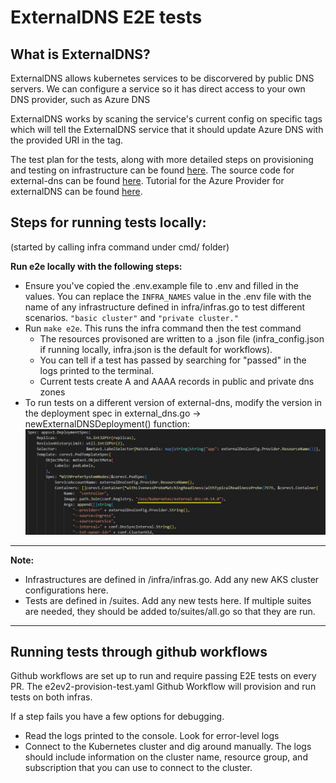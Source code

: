 # ExternalDNS E2E tests

## What is ExternalDNS?
ExternalDNS allows kubernetes services to be discorvered by public DNS servers. We can configure a service so it has direct access to your own DNS provider, such as Azure DNS 

ExternalDNS works by scaning the service's current config on specific tags which will tell the ExternalDNS service that it should update Azure DNS with the provided URI in the tag.

The test plan for the tests, along with more detailed steps on provisioning and testing on infrastructure can be found [here](https://msazure.visualstudio.com/CloudNativeCompute/_wiki/wikis/personalplayground?wikiVersion=GBmain&pagePath=/Manasa%20Chinta/External%252Ddns%20e2e%20testing&pageId=598453&_a=edit).
The source code for external-dns can be found [here](https://github.com/kubernetes-sigs/external-dns).
Tutorial for the Azure Provider for externalDNS can be found [here](https://github.com/kubernetes-sigs/external-dns/blob/master/docs/tutorials/azure.md).
## Steps for running tests locally:
(started by calling infra command under cmd/ folder)

<b>Run e2e locally with the following steps: </b>
- Ensure you've copied the .env.example file to .env and filled in the values. You can replace the `INFRA_NAMES` value in the .env file with the name of any infrastructure defined in infra/infras.go to test different scenarios. `"basic cluster"` and `"private cluster."` 
- Run `make e2e`. This runs the infra command then the test command
   - The resources provisoned are written to a .json file (infra_config.json if running locally, infra.json is the default for workflows).
   - You can tell if a test has passed by searching for "passed" in the logs printed to the terminal.
   - Current tests create A and AAAA records in public and private dns zones
- To run tests on a different version of external-dns, modify the version in the deployment spec in external_dns.go -> newExternalDNSDeployment() function:
    ![alt text](/images/extdns-version.jpg "external dns version modification") 
***
<b>Note:</b>
- Infrastructures are defined in /infra/infras.go. Add any new AKS cluster configurations here.
- Tests are defined in /suites. Add any new tests here. If multiple suites are needed, they should be added to/suites/all.go so that they are run.
***

## Running tests through github workflows

Github workflows are set up to run and require passing E2E tests on every PR. 
The e2ev2-provision-test.yaml Github Workflow will provision and run tests on both infras.

If a step fails you have a few options for debugging.

- Read the logs printed to the console. Look for error-level logs
- Connect to the Kubernetes cluster and dig around manually. The logs should include information on the cluster name, resource group, and subscription that you can use to connect to the cluster.


